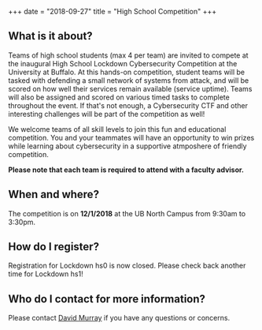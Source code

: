 +++
date = "2018-09-27"
title = "High School Competition"
+++


What is it about?
------

Teams of high school students (max 4 per team) are invited to compete at the inaugural High School Lockdown Cybersecurity Competition at the University at Buffalo. At this hands-on competition, student teams will be tasked with defending a small network of systems from attack, and will be scored on how well their services remain available (service uptime). Teams will also be assigned and scored on various timed tasks to complete throughout the event. If that's not enough, a Cybersecurity CTF and other interesting challenges will be part of the competition as well!

We welcome teams of all skill levels to join this fun and educational competition. You and your teammates will have an opportunity to win prizes while learning about cybersecurity in a supportive atmposhere of friendly competition. 

**Please note that each team is required to attend with a faculty advisor.**


When and where?
------

The competition is on **12/1/2018** at the UB North Campus from 9:30am to 3:30pm.


How do I register? 
------

Registration for Lockdown hs0 is now closed. Please check back another time for Lockdown hs1!

<!--
How do I prepare?
------

We have developed some instructional videos available on <a href="https://classroom.google.com" target="_blank">Google Classroom</a> to help you learn a bit about the technical infrastructure you will encounter at the competition.  Please use a **personal Google account and code kny5yr** to enroll in the classroom.  Due to limitations of Google Classroom, you will not be able to use this code with a Google Suite for Education account (i.e. your school account).
-->

Who do I contact for more information?
------

Please contact [David Murray](mailto:djmurray@buffalo.edu?subject=Lockdown+HS+Question) if you have any questions or concerns. 
